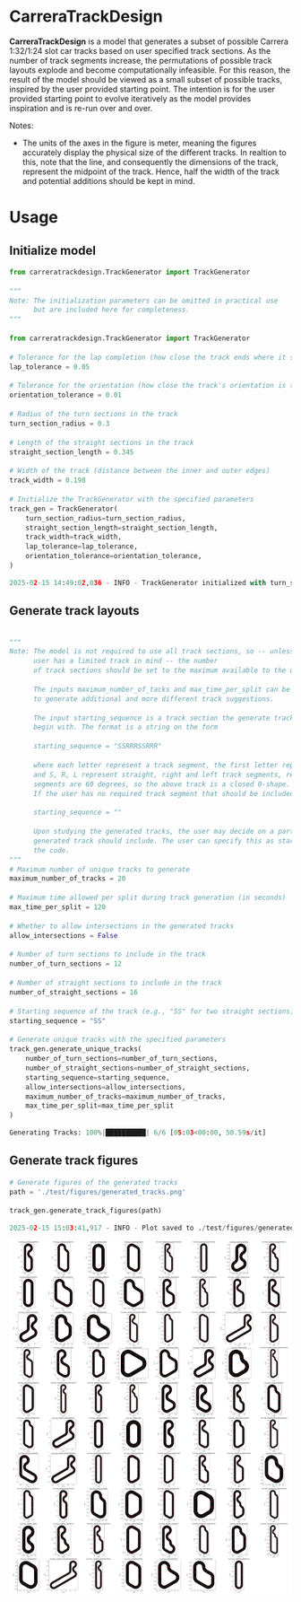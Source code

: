 # CarreraTrackDesign

**CarreraTrackDesign** is a model that generates a subset of possible Carrera 1:32/1:24 slot car tracks based on user specified track sections. As the number of track segments increase, the permutations of possible track layouts explode and become computationally infeasible. For this reason, the result of the model should be viewed as a small subset of possible tracks, inspired by the user
provided starting point. The intention is for the user provided starting point to evolve iteratively as the model provides inspiration
and is re-run over and over.

Notes:
- The units of the axes in the figure is meter, meaning the figures accurately display the physical size of the different tracks. In realtion to this, note that the line, and consequently the dimensions of the track, represent the midpoint of the track. Hence, half the width of the track and potential additions should be kept in mind.


# Usage

## Initialize model
```python
from carreratrackdesign.TrackGenerator import TrackGenerator

"""
Note: The initialization parameters can be omitted in practical use
      but are included here for completeness.
"""

from carreratrackdesign.TrackGenerator import TrackGenerator

# Tolerance for the lap completion (how close the track ends where it started)
lap_tolerance = 0.05

# Tolerance for the orientation (how close the track's orientation is to the starting orientation)
orientation_tolerance = 0.01

# Radius of the turn sections in the track
turn_section_radius = 0.3

# Length of the straight sections in the track
straight_section_length = 0.345

# Width of the track (distance between the inner and outer edges)
track_width = 0.198

# Initialize the TrackGenerator with the specified parameters
track_gen = TrackGenerator(
    turn_section_radius=turn_section_radius,
    straight_section_length=straight_section_length,
    track_width=track_width,
    lap_tolerance=lap_tolerance,
    orientation_tolerance=orientation_tolerance,
)
```
```python
2025-02-15 14:49:02,036 - INFO - TrackGenerator initialized with turn_section_radius=0.3, straight_section_length=0.345, lap_tolerance=0.05, orientation_tolerance=0.01
```

## Generate track layouts
```python

"""
Note: The model is not required to use all track sections, so -- unless
      user has a limited track in mind -- the number
      of track sections should be set to the maximum available to the user.
      
      The inputs maximum_number_of_tacks and max_time_per_split can be increased
      to generate additional and more different track suggestions.

      The input starting_sequence is a track section the generate track is required to
      begin with. The format is a string on the form

      starting_sequence = "SSRRRSSRRR"
      
      where each letter represent a track segment, the first letter represent the 'first track segment'
      and S, R, L represent straight, right and left track segments, respectively. The turn track
      segments are 60 degrees, so the above track is a closed 0-shape.
      If the user has no required track segment that should be included in the generated tracks, set

      starting_sequence = ""
      
      Upon studying the generated tracks, the user may decide on a particular section the 
      generated track should include. The user can specify this as starting_sequence and re-run
      the code.
"""
# Maximum number of unique tracks to generate
maximum_number_of_tracks = 20

# Maximum time allowed per split during track generation (in seconds)
max_time_per_split = 120

# Whether to allow intersections in the generated tracks
allow_intersections = False

# Number of turn sections to include in the track
number_of_turn_sections = 12

# Number of straight sections to include in the track
number_of_straight_sections = 16

# Starting sequence of the track (e.g., "SS" for two straight sections)
starting_sequence = "SS"

# Generate unique tracks with the specified parameters
track_gen.generate_unique_tracks(
    number_of_turn_sections=number_of_turn_sections,
    number_of_straight_sections=number_of_straight_sections,
    starting_sequence=starting_sequence,
    allow_intersections=allow_intersections,
    maximum_number_of_tracks=maximum_number_of_tracks,
    max_time_per_split=max_time_per_split
)
```
```python
Generating Tracks: 100%|██████████| 6/6 [05:03<00:00, 50.59s/it]
```

## Generate track figures
```python
# Generate figures of the generated tracks
path = './test/figures/generated_tracks.png'

track_gen.generate_track_figures(path)
```
```python
2025-02-15 15:03:41,917 - INFO - Plot saved to ./test/figures/generated_tracks.png
```

![generated tracks](test/figures/generated_tracks.png)
